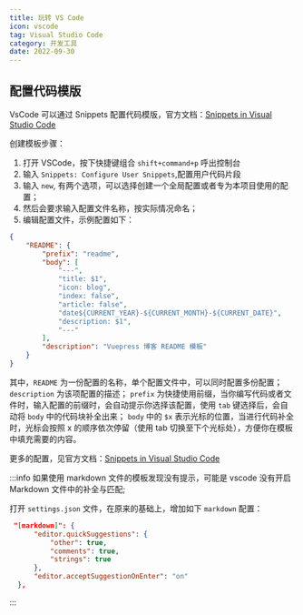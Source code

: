 ```yaml
---
title: 玩转 VS Code
icon: vscode
tag: Visual Studio Code
category: 开发工具
date: 2022-09-30
---
```


## 配置代码模版

VsCode 可以通过 Snippets 配置代码模版，官方文档：[Snippets in Visual Studio Code](https://code.visualstudio.com/docs/editor/userdefinedsnippets)

创建模板步骤：

1. 打开 VSCode，按下快捷键组合 `shift+command+p` 呼出控制台
2. 输入 `Snippets: Configure User Snippets`,配置用户代码片段
3. 输入 `new`, 有两个选项，可以选择创建一个全局配置或者专为本项目使用的配置；
4. 然后会要求输入配置文件名称，按实际情况命名；
5. 编辑配置文件，示例配置如下：
```json
{
	"README": {
		"prefix": "readme",
		"body": [
			"---",
			"title: $1",
			"icon: blog",
			"index: false",
			"article: false",
			"date${CURRENT_YEAR}-${CURRENT_MONTH}-${CURRENT_DATE}",
			"description: $1",
			"---"
		],
		"description": "Vuepress 博客 README 模板"
	}
}
```

其中，`README` 为一份配置的名称，单个配置文件中，可以同时配置多份配置；
`description` 为该项配置的描述；
`prefix` 为快捷使用前缀，当你编写代码或者文件时，输入配置的前缀时，会自动提示你选择该配置，使用 `tab` 键选择后，会自动将 `body` 中的代码块补全出来；
`body` 中的 `$x` 表示光标的位置，当进行代码补全时，光标会按照 x 的顺序依次停留（使用 tab 切换至下个光标处），方便你在模板中填充需要的内容。

更多的配置，见官方文档：[Snippets in Visual Studio Code](https://code.visualstudio.com/docs/editor/userdefinedsnippets)

:::info
如果使用 markdown 文件的模板发现没有提示，可能是 vscode 没有开启 Markdown 文件中的补全与匹配;

打开 `settings.json` 文件，在原来的基础上，增加如下 `markdown` 配置：

```json
 "[markdown]": {
      "editor.quickSuggestions": {
          "other": true,
          "comments": true,
          "strings": true
      },
      "editor.acceptSuggestionOnEnter": "on"
  },
```
:::